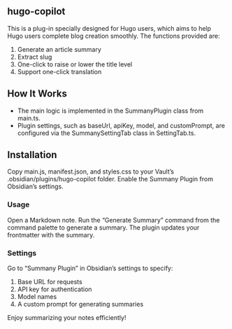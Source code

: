 ## hugo-copilot
This is a plug-in specially designed for Hugo users, which aims to help Hugo users complete blog creation smoothly.
The functions provided are:
1. Generate an article summary
2. Extract slug
3. One-click to raise or lower the title level
4. Support one-click translation

## How It Works
- The main logic is implemented in the SummanyPlugin class from main.ts.
- Plugin settings, such as baseUrl, apiKey, model, and customPrompt, are configured via the SummanySettingTab class in SettingTab.ts.

## Installation
Copy main.js, manifest.json, and styles.css to your Vault’s .obsidian/plugins/hugo-copilot folder.
Enable the Summany Plugin from Obsidian’s settings.
### Usage
Open a Markdown note.
Run the “Generate Summary” command from the command palette to generate a summary.
The plugin updates your frontmatter with the summary.
### Settings
Go to “Summany Plugin” in Obsidian’s settings to specify:
1. Base URL for requests
1. API key for authentication
1. Model names
1. A custom prompt for generating summaries

Enjoy summarizing your notes efficiently!